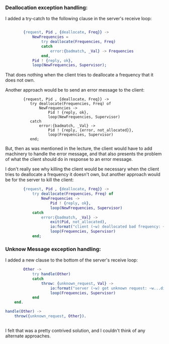 ### Deallocation exception handling:

I added a try-catch to the following clause in the server's receive loop:

```erlang

        {request, Pid , {deallocate, Freq}} ->
            NewFrequencies = 
                try deallocate(Frequencies, Freq)
                catch
                    error:{badmatch, _Val} -> Frequencies
                end,
            Pid ! {reply, ok},
            loop(NewFrequencies, Supervisor);
 ```
 That does nothing when the client tries to deallocate a frequency that it does not own.  
 
 Another approach would be to send an error message to the client:
 
 ```
         {request, Pid , {deallocate, Freq}} -> 
            try deallocate(Frequencies, Freq) of
                NewFrequencies -> 
                    Pid ! {reply, ok},
                    loop(NewFrequencies, Supervisor)
            catch
                error:{badmatch, _Val} ->
                    Pid ! {reply, {error, not_allocated}},
                    loop(Frequencies, Supervisor)
            end;
``` 
But, then as was mentioned in the lecture, the client would have to add machinery to handle the error message, and that also presents the problem of what the client should do in response to an error message.

I don't really see why killing the client would be necessary when the client tries to deallocate a frequency it doesn't own, but another approach would be for the server to kill the client:
 

```erlang
        {request, Pid , {deallocate, Freq}} -> 
            try deallocate(Frequencies, Freq) of
                NewFrequencies -> 
                    Pid ! {reply, ok},
                    loop(NewFrequencies, Supervisor)
            catch
                error:{badmatch, _Val} ->
                    exit(Pid, not_allocated),
                    io:format("client (~w) deallocated bad frequency: ~w...killed client~n", [Pid, Freq]),
                    loop(Frequencies, Supervisor)
            end;
 ```

### Unknow Message exception handling:

I added a new clause to the bottom of the server's receive loop:

```erlang
        Other ->
            try handle(Other)
            catch
                throw: {unknown_request, Val} -> 
                    io:format("server (~w) got unknown request: ~w...discarding~n", [self(), Val]),
                    loop(Frequencies, Supervisor)
            end
    end.

handle(Other) ->
    throw({unknown_request, Other}).
    
```
I felt that was a pretty contrived solution, and I couldn't think of any alternate approaches.
